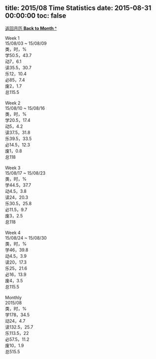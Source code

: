 title: 2015/08 Time Statistics
date: 2015-08-31 00:00:00
toc: false
---
[返回月历 **Back to Month ^**](/lifelogs/2015/08/index.html)
<br/><div>Week 1</div><div>15/08/03 ~ 15/08/09</div><div>类，时，%</div><div>学50.5，43.7</div><div>动7，6.1</div><div>读35.5，30.7</div><div>乐12，10.4</div><div>必85，7.4</div><div>废2，1.7</div><div>总115.5</div><div><br/></div><div>Week 2</div><div>15/08/10 ~ 15/08/16</div><div>类，时，%<br/>学20.5，17.4</div><div>动5，4.2</div><div>读37.5，31.8</div><div>乐39.5，33.5</div><div>必14.5，12.3</div><div>废1，0.8<br/>总118</div><div><br/></div><div>Week 3</div><div>15/08/17 ~ 15/08/23</div><div>类，时，%</div><div>学44.5，37.7</div><div>动4.5，3.8</div><div>读24，20.3</div><div>乐30.5，25.8</div><div>必11.5，9.7</div><div>废3，2.5</div><div>总118</div><div><br/></div><div>Week 4</div><div>15/08/24 ~ 15/08/30</div><div>类，时，%<br/>学46，39.8<br/>动4.5，3.9</div><div>读20，17.3</div><div>乐25，21.6</div><div>必16，13.9</div><div>废4，3.5<br/>总115.5</div><div><br/></div><div>Monthly</div><div>2015/08</div><div>类，时，%</div><div>学178，34.5</div><div>动24，4.7</div><div>读132.5，25.7</div><div>乐113.5，22</div><div>必57.5，11.2</div><div>废10，1.9</div><div>总515.5</div>